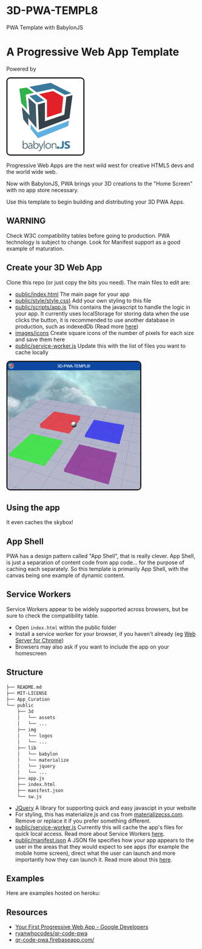 # 3D-PWA-TEMPL8
PWA Template with BabylonJS
# A Progressive Web App Template

Powered by

<img src="curio/logo1.png" width="200" border="3" style="border-radius: 10px;">

Progressive Web Apps are the next wild west for creative HTML5 devs and the world wide web. 

Now with BabylonJS, PWA brings your 3D creations to the "Home Screen" with no app store necessary.

Use this template to begin building and distributing your 3D PWA Apps. 


## WARNING

Check W3C compatibility tables before going to production. PWA technology is subject to change. Look for Manifest support as a good example of maturation.


## Create your 3D Web App

Clone this repo (or just copy the bits you need). The main files to edit are:  

- [public/index.html](public/index.html) The main page for your app
- [public/style/style.css)](public/style/style.css) Add your own styling to this file
- [public/scripts/app.js](public/scripts/app.js) This contains the javascript to handle the logic in your app. It currently uses localStorage for storing data when the use clicks the button, it is recommended to use another database in production, such as indexedDb (Read more [here](https://developers.google.com/web/fundamentals/codelabs/your-first-pwapp/#intercept_the_network_request_and_cache_the_response))
- [images/icons](images/icons) Create square icons of the number of pixels for each size and save them here
- [public/service-worker.js](public/service-worker.js) Update this with the list of files you want to cache locally

<img src="curio/curio2.png" width="350" border="3" style="border-radius: 10px;">

## Using the app

It even caches the skybox!


## App Shell

PWA has a design pattern called "App Shell", that is really clever. App Shell, is just a separation of content code from app code... for the purpose of caching each separately. So this template is primarily App Shell, with the canvas being one example of dynamic content.


## Service Workers

Service Workers appear to be widely supported across browsers, but be sure to check the compatibility table. 

- Open `index.html` within the public folder
- Install a service worker for your browser, if you haven't already (eg [Web Server for Chrome](https://developers.google.com/web/fundamentals/codelabs/your-first-pwapp/#install_and_verify_web_server))
- Browsers may also ask if you want to include the app on your homescreen

## Structure

```
├── README.md
├── MIT-LICENSE
├── App_Curation
└── public
    ├── 3d
    │   └── assets
    │   └── ...
    ├── img
    │   └── logos
    │   └── ...
    ├── lib
    │   └── babylon
    │   └── materialize
    │   └── jquery
    │   └── ...
    ├── app.js
    ├── index.html
    ├── manifest.json
    └── sw.js
```

- [JQuery](https://jquery.com/) A library for supporting quick and easy javascipt in your website
- For styling, this has materialize.js and css from [materializecss.com](http://materializecss.com/). Remove or replace it if you prefer something different.
- [public/service-worker.js](public/service-worker.js) Currently this will cache the app's files for quick local access. Read more about Service Workers [here](https://developers.google.com/web/fundamentals/primers/service-workers/).
- [public/manifest.json](public/manifest.json) A JSON file specifies how your app appears to the user in the areas that they would expect to see apps (for example the mobile home screen), direct what the user can launch and more importantly how they can launch it. Read more about this [here](https://developers.google.com/web/fundamentals/codelabs/your-first-pwapp/#support_native_integration).

## Examples

Here are examples hosted on heroku:

## Resources

- [Your First Progressive Web App - Google Developers](https://developers.google.com/web/fundamentals/codelabs/your-first-pwapp/)
- [ryanwhocodes/qr-code-pwa](https://github.com/ryanwhocodes/qr-code-pwa)
- [qr-code-pwa.firebaseapp.com/](https://qr-code-pwa.firebaseapp.com/)
